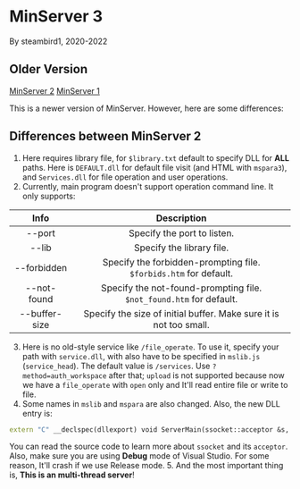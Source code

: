 # MinServer 3
By steambird1, 2020-2022

## Older Version
[MinServer 2](https://github.com/steambird1/MinServer)
[MinServer 1](https://github.com/steambird1/MinServer-Old)

This is a newer version of MinServer.
However, here are some differences:

## Differences between MinServer 2
1. Here requires library file, for `$library.txt` default to specify DLL for **ALL** paths.
Here is `DEFAULT.dll` for default file visit (and HTML with `mspara3`), and `Services.dll` for file operation and user operations.
2. Currently, main program doesn't support operation command line. It only supports:

| Info | Description |
| :--: | :---------: |
| --port | Specify the port to listen. |
| --lib | Specify the library file. |
| --forbidden | Specify the forbidden-prompting file. `$forbids.htm` for default. |
| --not-found | Specify the not-found-prompting file. `$not_found.htm` for default. |
| --buffer-size | Specify the size of initial buffer. Make sure it is not too small. |

3. Here is no old-style service like `/file_operate`. To use it, specify your path with `service.dll`, with also have to be specified in `mslib.js` (`service_head`).
The default value is `/services`. Use `?method=auth_workspace` after that; `upload` is not supported because now we have a `file_operate` with `open` only and It'll read entire file or write to file.
4. Some names in `mslib` and `mspara` are also changed. Also, the new DLL entry is:
```c++
extern "C" __declspec(dllexport) void ServerMain(ssocket::acceptor &s, dlldata &d)
```
You can read the source code to learn more about `ssocket` and its `acceptor`.
Also, make sure you are using **Debug** mode of Visual Studio. For some reason, It'll crash if we use Release mode.
5. And the most important thing is, **This is an multi-thread server**!